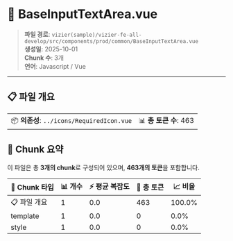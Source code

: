 # 📄 BaseInputTextArea.vue

> **파일 경로**: `vizier(sample)/vizier-fe-all-develop/src/components/prod/common/BaseInputTextArea.vue`  
> **생성일**: 2025-10-01  
> **Chunk 수**: 3개  
> **언어**: Javascript / Vue
---





## 📋 파일 개요

| | |
|--|--|
| 📦 **의존성**: `../icons/RequiredIcon.vue` | 📊 **총 토큰 수**: 463 |






## 🧩 Chunk 요약

이 파일은 총 **3개의 chunk**로 구성되어 있으며, **463개의 토큰**을 포함합니다.

| 🧩 Chunk 타입 | 📊 개수 | ⚡ 평균 복잡도 | 📝 총 토큰 | 📈 비율 |
|---------------|--------|-------------|----------|--------|
| 📋 파일 개요 | 1 | 0.0 | 463 | 100.0% |
| template | 1 | 0.0 | 0 | 0.0% |
| style | 1 | 0.0 | 0 | 0.0% |

